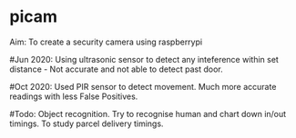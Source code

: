 # picam

Aim: To create a security camera using raspberrypi

#Jun 2020: Using ultrasonic sensor to detect any inteference within set distance - Not accurate and not able to detect past door.

#Oct 2020: Used PIR sensor to detect movement. Much more accurate readings with less False Positives.

#Todo: Object recognition. Try to recognise human and chart down in/out timings. To study parcel delivery timings.   


